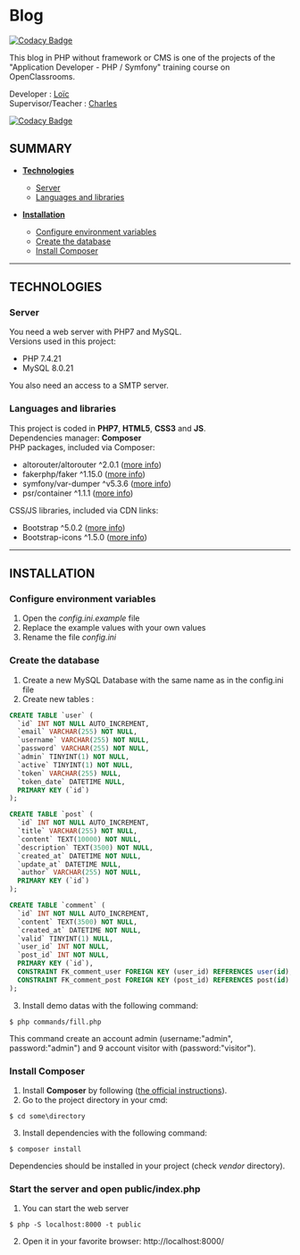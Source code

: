 # Blog

[![Codacy Badge](https://api.codacy.com/project/badge/Grade/6ea5239ec8b24571952db428311e5079)](https://app.codacy.com/gh/L-TCD/blog?utm_source=github.com&utm_medium=referral&utm_content=L-TCD/blog&utm_campaign=Badge_Grade_Settings)

This blog in PHP without framework or CMS is one of the projects of the "Application Developer - PHP / Symfony" training course on OpenClassrooms.

Developer : [Loïc](https://github.com/L-TCD)  
Supervisor/Teacher : [Charles](https://github.com/charlesen)

[![Codacy Badge](https://app.codacy.com/project/badge/Grade/7a303c5420dc40fe8b9c2064b4b11448)](https://www.codacy.com/gh/L-TCD/blog/dashboard?utm_source=github.com&amp;utm_medium=referral&amp;utm_content=L-TCD/blog&amp;utm_campaign=Badge_Grade)

## SUMMARY
-   **[Technologies](#technologies)**
    -   [Server](#server)
    -   [Languages and libraries](#languages-and-libraries)

-   **[Installation](#installation)**
    -   [Configure environment variables](#configure-environment-variables)
    -   [Create the database](#create-the-database)
    -   [Install Composer](#install-composer)

---

## TECHNOLOGIES

### **Server**
You need a web server with PHP7 and MySQL.  
Versions used in this project:
-   PHP 7.4.21
-   MySQL 8.0.21

You also need an access to a SMTP server.

### **Languages and libraries**
This project is coded in **PHP7**, **HTML5**, **CSS3** and **JS**.  
Dependencies manager: **Composer**  
PHP packages, included via Composer:

-   altorouter/altorouter ^2.0.1 ([more info](https://github.com/dannyvankooten/AltoRouter.git))
-   fakerphp/faker ^1.15.0 ([more info](https://github.com/FakerPHP/Faker.git))
-   symfony/var-dumper ^v5.3.6 ([more info](https://github.com/symfony/var-dumper.git))
-   psr/container ^1.1.1 ([more info](https://github.com/php-fig/container.git))

CSS/JS libraries, included via CDN links:
-   Bootstrap ^5.0.2 ([more info](https://getbootstrap.com/docs/5.0/getting-started/introduction/))
-   Bootstrap-icons ^1.5.0 ([more info](https://icons.getbootstrap.com/))

---

## INSTALLATION

### **Configure environment variables**
1.  Open the *config.ini.example* file
2.  Replace the example values with your own values
3.  Rename the file *config.ini*

### **Create the database**
1.  Create a new MySQL Database with the same name as in the config.ini file
2.  Create new tables :
```sql
CREATE TABLE `user` (
  `id` INT NOT NULL AUTO_INCREMENT,
  `email` VARCHAR(255) NOT NULL,
  `username` VARCHAR(255) NOT NULL,
  `password` VARCHAR(255) NOT NULL,
  `admin` TINYINT(1) NOT NULL,
  `active` TINYINT(1) NOT NULL,
  `token` VARCHAR(255) NULL,
  `token_date` DATETIME NULL,
  PRIMARY KEY (`id`)
);

CREATE TABLE `post` (
  `id` INT NOT NULL AUTO_INCREMENT,
  `title` VARCHAR(255) NOT NULL,
  `content` TEXT(10000) NOT NULL,
  `description` TEXT(3500) NOT NULL,
  `created_at` DATETIME NOT NULL,
  `update_at` DATETIME NULL,
  `author` VARCHAR(255) NOT NULL,
  PRIMARY KEY (`id`)
);

CREATE TABLE `comment` (
  `id` INT NOT NULL AUTO_INCREMENT,
  `content` TEXT(3500) NOT NULL,
  `created_at` DATETIME NOT NULL,
  `valid` TINYINT(1) NULL,
  `user_id` INT NOT NULL,
  `post_id` INT NOT NULL,
  PRIMARY KEY (`id`),
  CONSTRAINT FK_comment_user FOREIGN KEY (user_id) REFERENCES user(id),
  CONSTRAINT FK_comment_post FOREIGN KEY (post_id) REFERENCES post(id)
);
```
3.  Install demo datas with the following command:
```shell
$ php commands/fill.php
```
This command create an account admin (username:"admin", password:"admin") and 9 account visitor with (password:"visitor").

### **Install Composer**
1.  Install **Composer** by following ([the official instructions](https://getcomposer.org/download/)).
2.  Go to the project directory in your cmd:
```shell
$ cd some\directory
```
3.  Install dependencies with the following command:
```shell
$ composer install
```
Dependencies should be installed in your project (check _vendor_ directory).
### **Start the server and open public/index.php**
1.  You can start the web server
```shell
$ php -S localhost:8000 -t public
```
2.  Open it in your favorite browser: http://localhost:8000/